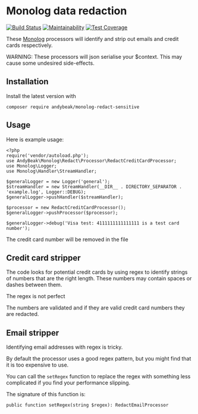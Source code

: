 # Monolog data redaction
[![Build Status](https://travis-ci.org/andybeak/monolog-redact-sensitive.svg?branch=master)](https://travis-ci.org/andybeak/monolog-redact-sensitive)
[![Maintainability](https://api.codeclimate.com/v1/badges/c6df2bff64c356f48bcd/maintainability)](https://codeclimate.com/github/andybeak/monolog-redact-sensitive/maintainability)
[![Test Coverage](https://api.codeclimate.com/v1/badges/c6df2bff64c356f48bcd/test_coverage)](https://codeclimate.com/github/andybeak/monolog-redact-sensitive/test_coverage)

These [Monolog](https://github.com/Seldaek/monolog/blob/master/README.md) processors will identify and strip out emails and credit cards respectively.

WARNING: These processors will json serialise your $context. This may cause some undesired side-effects.

## Installation

Install the latest version with

    composer require andybeak/monolog-redact-sensitive

## Usage

Here is example usage:

    <?php
    require('vendor/autoload.php');
    use AndyBeak\Monolog\Redact\Processor\RedactCreditCardProcessor;
    use Monolog\Logger;
    use Monolog\Handler\StreamHandler;

    $generalLogger = new Logger('general');
    $streamHandler = new StreamHandler(__DIR__ . DIRECTORY_SEPARATOR . 'example.log', Logger::DEBUG);
    $generalLogger->pushHandler($streamHandler);

    $processor = new RedactCreditCardProcessor();
    $generalLogger->pushProcessor($processor);

    $generalLogger->debug('Visa test: 4111111111111111 is a test card number');

The credit card number will be removed in the file

## Credit card stripper

The code looks for potential credit cards by using regex to identify strings of numbers that are the right length.  These numbers may contain spaces or dashes between them.

The regex is not perfect

The numbers are validated and if they are valid credit card numbers they are redacted.

## Email stripper

Identifying email addresses with regex is tricky.

By default the processor uses a good regex pattern, but you might find that it is too
expensive to use.

You can call the `setRegex` function to replace the regex with something less complicated if you find your performance slipping.

The signature of this function is:

    public function setRegex(string $regex): RedactEmailProcessor